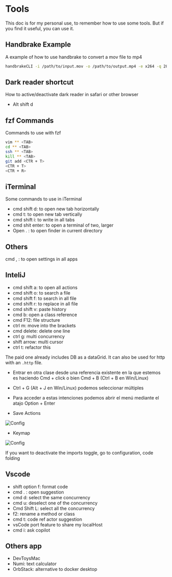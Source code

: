 # Tools

This doc is for my personal use, to remember how to use some tools. But if you find it useful, you can use it.

## Handbrake Example

A example of how to use handbrake to convert a mov file to mp4

```bash
handbrakeCLI -i /path/to/input.mov -o /path/to/output.mp4 -e x264 -q 28 -r 15 -B 64 -X 1280 -O
```

## Dark reader shortcut

How to active/deactivate dark reader in safari or other browser

- Alt shift d

## fzf Commands

Commands to use with fzf

```bash
vim ** <TAB>
cd ** <TAB>
ssh ** <TAB>
kill ** <TAB>
git add <CTR + T>
<CTR + T>
<CTR + R>
```

## iTerminal

Some commands to use in iTerminal

- cmd shift d: to open new tab horizontally
- cmd t: to open new tab vertically
- cmd shift i: to write in all tabs
- cmd shit enter: to open a terminal of two, larger
- Open . : to open finder in current directory

## Others

cmd , : to open settings in all apps

## InteliJ

- cmd shift a: to open all actions
- cmd shift o: to search a file
- cmd shift f: to search in all file
- cmd shift r: to replace in all file
- cmd shift v: paste history
- cmd b: open a class reference
- cmd F12: file structure
- ctrl m: move into the brackets
- cmd delete: delete one line
- ctrl g: multi concurrency
- shift arrow: multi cursor
- ctrl t: refactor this

The paid one already includes DB as a dataGrid. It can also be used for http with an `.http` file.

- Entrar en otra clase desde una referencia existente en la que estemos es haciendo Cmd + click o bien Cmd + B (Ctrl + B en Win/Linux)

- Ctrl + G (Alt + J en Win/Linux) podemos seleccionar múltiples

- Para acceder a estas intenciones podemos abrir el menú mediante el atajo Option + Enter

- Save Actions

![Config](https://i.ibb.co/B3DDv0M/Screenshot-2024-01-06-at-2-04-17-PM.png)

- Keymap

![Config](https://i.ibb.co/dKdFMNQ/Screenshot-2024-01-08-at-10-10-46-AM.png)

If you want to deactivate the imports toggle, go to configuration, code folding

## Vscode

- shift option f: format code
- cmd . : open suggestion
- cmd d: select the same concurrency
- cmd u: deselect one of the concurrency
- Cmd Shift L: select all the concurrency
- f2: rename a method or class
- cmd t: code ref actor suggestion
- vsCode port feature to share my localHost
- cmd i: ask copilot

## Others app

- DevToysMac
- Numi: text calculator
- OrbStack: alternative to docker desktop
